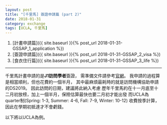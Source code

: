 ```yaml
---
layout: post
title: "[千里馬] 簽證申請篇 (part 2)"
date: 2018-01-31
category: exchange
tags: [UCLA, 千里馬]
---
```


1. [計畫申請篇]({{ site.baseurl }}{% post_url 2018-01-31-GSSAP_1_application %})
2. [簽證申請篇]({{ site.baseurl }}{% post_url 2018-01-31-GSSAP_2_visa %})
3. [食衣住行篇]({{ site.baseurl }}{% post_url 2018-01-31-GSSAP_3_life %})

---

千里馬計畫申請的是**J1訪問學者**簽證，
需準備文件請參考[官網]()。
我申請的過程算是相當順利，但也花費約一個半月，
其中最麻煩最耗時的就是訪問機構協助申請的DS2019。
因此訪問的日期，建議將此納入考慮
歷年千里馬約在十一月底至十二月初放榜，加上一個半月，保險估算最快也要二月初才能出發
而UCLA為quarter制(Spring: 1-3, Summer: 4-6, Fall: 7-9, Winter: 10-12)
收費按季計算，因此在學期初抵達才不會虧錢。

以下將以UCLA為例。





